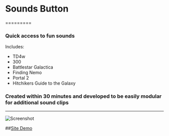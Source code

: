 # Sounds Button
=========
### Quick access to fun sounds

Includes:

* TD4w
* 300
* Battlestar Galactica
* Finding Nemo
* Portal 2
* Hitchikers Guide to the Galaxy

### Created within 30 minutes and developed to be easily modular for additional sound clips

--------------


![Screenshot](http://s27.postimg.org/94gnxaaeb/Screen_Shot_2014_08_21_at_7_11_54_AM.png)


##[Site Demo](http://sounds-button.bitballoon.com/)